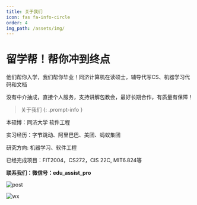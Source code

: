 ```yaml
---
title: 关于我们
icon: fas fa-info-circle
order: 4
img_path: /assets/img/
---
```


# 留学帮！帮你冲到终点

他们帮你入学，我们帮你毕业！同济计算机在读硕士，辅导代写CS、机器学习代码和文档

没有中介抽成，直接个人服务，支持讲解包教会，最好长期合作，有质量有保障！ 

> 关于我们
{: .prompt-info }

本硕博：同济大学 软件工程

实习经历：字节跳动、阿里巴巴、美团、蚂蚁集团

研究方向: 机器学习、软件工程

已经完成项目：FIT2004，CS272，CIS 22C, MIT6.824等

**联系我们：微信号：edu_assist_pro** 

![post](post.png)

![wx](wx.jpg)

